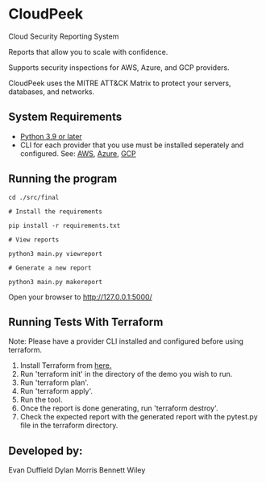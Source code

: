 # CloudPeek
Cloud Security Reporting System

Reports that allow you to scale with confidence.

Supports security inspections for AWS, Azure, and GCP providers.

CloudPeek uses the MITRE ATT&CK Matrix to protect your servers, databases, and networks.

## System Requirements
- [Python 3.9 or later](https://www.python.org/downloads/)
- CLI for each provider that you use must be installed seperately and configured. See: [AWS](https://aws.amazon.com/cli/), [Azure](https://learn.microsoft.com/en-us/cli/azure/), [GCP](https://cloud.google.com/sdk/gcloud)

## Running the program
```
cd ./src/final

# Install the requirements

pip install -r requirements.txt

# View reports

python3 main.py viewreport

# Generate a new report

python3 main.py makereport

```
Open your browser to http://127.0.0.1:5000/

## Running Tests With Terraform

Note: Please have a provider CLI installed and configured before using terraform.

1. Install Terraform from [here.](https://developer.hashicorp.com/terraform/install)
2. Run 'terraform init' in the directory of the demo you wish to run.
3. Run 'terraform plan'.
4. Run 'terraform apply'.
5. Run the tool.
6. Once the report is done generating, run 'terraform destroy'.
7. Check the expected report with the generated report with the pytest.py file in the terraform directory.


## Developed by:
Evan Duffield
Dylan Morris
Bennett Wiley
